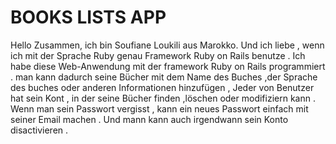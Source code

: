 # BOOKS LISTS APP

Hello Zusammen, ich bin Soufiane Loukili aus Marokko.
Und ich liebe , wenn ich mit der Sprache Ruby genau Framework Ruby on Rails benutze .
Ich habe diese Web-Anwendung mit der framework Ruby on Rails programmiert .
man kann dadurch seine Bücher mit dem Name des Buches ,der Sprache des buches oder anderen Informationen hinzufügen , Jeder von Benutzer hat sein Kont , in der seine Bücher finden ,löschen oder modifiziern kann . Wenn man sein Passwort vergisst , kann ein neues Passwort einfach mit seiner Email machen .
Und mann kann auch irgendwann sein Konto disactivieren .